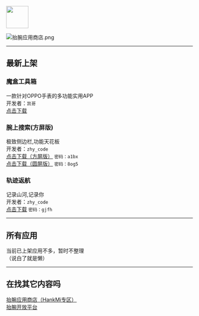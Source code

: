 [<img src="https://www.hankmi.com/favicon.ico" width="60" height="60" align="middle" />](https://www.hankmi.com)

![抬腕应用商店.png](https://s2.loli.net/2022/08/16/JDpc7Al86iELUG3.png)

***

## 最新上架

### 魔盒工具箱
一款针对OPPO手表的多功能实用APP  
开发者：`凯哥`  
[点击下载](http://mystore8081.cpolar.cn/download/mhgjx14.apk) 

### 腕上搜索(方屏版)
极致侧边栏,功能天花板  
开发者：`zhy_code`  
[点击下载（方屏版）](https://wwm.lanzoul.com/irNJX08uke5i) `密码：a1bx`  
[点击下载（圆屏版）](https://wwm.lanzoul.com/i4MCR08uke6j) `密码：8og5`

### 轨迹返航
记录山河,记录你  
开发者：`zhy_code`  
[点击下载](https://wwm.lanzoul.com/iZDXu084mjpe) `密码：gjfh`

***

## 所有应用
当前已上架应用不多，暂时不整理  
（说白了就是懒）

***

## 在找其它内容吗
[抬腕应用商店（HankMi专区）](https://www.hankmi.com/download/apps.md)  
[抬腕开放平台](https://www.hankmi.com/dev)
